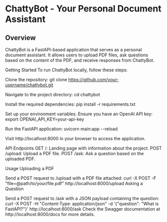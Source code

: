 # ChattyBot - Your Personal Document Assistant

## Overview
ChattyBot is a FastAPI-based application that serves as a personal document assistant. It allows users to upload PDF files, ask questions based on the content of the PDF, and receive responses from ChattyBot.

Getting Started
To run ChattyBot locally, follow these steps:

Clone the repository:
git clone https://github.com/your-username/chattybot.git

Navigate to the project directory:
cd chattybot

Install the required dependencies:
pip install -r requirements.txt

Set up your environment variables. Ensure you have an OpenAI API key:
export OPENAI_API_KEY=your-api-key

Run the FastAPI application:
uvicorn main:app --reload

Visit http://localhost:8000 in your browser to access the application.

API Endpoints
GET /: Landing page with information about the project.
POST /upload: Upload a PDF file.
POST /ask: Ask a question based on the uploaded PDF.

Usage
Uploading a PDF

Send a POST request to /upload with a PDF file attached:
curl -X POST -F "file=@path/to/your/file.pdf" http://localhost:8000/upload
Asking a Question

Send a POST request to /ask with a JSON payload containing the question:
curl -X POST -H "Content-Type: application/json" -d '{"question": "What is FastAPI?"}' http://localhost:8000/ask
Check the Swagger documentation at http://localhost:8000/docs for more details.
